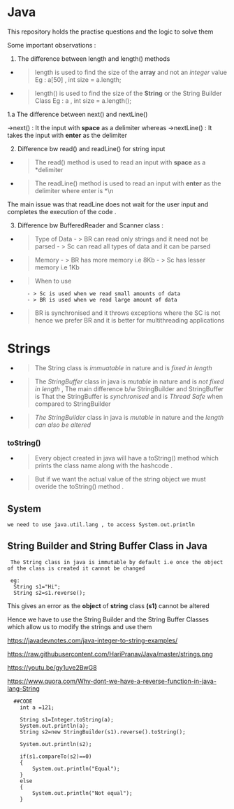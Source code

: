 # Java
This repository holds the practise questions and the logic to solve them

Some important observations :

1. The difference between length and length() methods 

  - > length is used to find the size of the **array**  and not an *integer* value
      Eg : a[50] , int size = a.length;
  
  - > length() is used to find the size of the **String** or the String Builder Class
      Eg : a , int size = a.length();
      
 1.a The difference between next() and nextLine()
    
   ->next()  : It the input with **space** as a delimiter whereas
   ->nextLine() : It  takes the input with **enter** as the delimiter
      
 
2. Difference bw read() and readLine() for  string input 

  - > The read() method is used to read an input with **space** as a *delimiter
  - > The readLine() method is used to read an input with **enter** as the delimiter where enter is *\n
  
  The main issue was that readLine does not wait for the user input and completes the execution of the code .
  
  
3. Difference bw BufferedReader and Scanner class :

 - > Type of Data
                - > BR can read only strings and it need not be parsed
                - > Sc can read all types of data and it can be parsed
 - > Memory 
          - > BR has more memory i.e 8Kb
          - > Sc has lesser memory i.e 1Kb
          
 - > When to use 
 
          - > Sc is used when we read small amounts of data
          - > BR is used when we read large amount of data
          
 - > BR is synchronised and it throws exceptions where the SC is not hence we prefer BR and it is better for multithreading applications 

# Strings

  - > The String class is *immuatable* in nature and is *fixed in length*
  - > The *StringBuffer* class in java is *mutable* in nature and is *not fixed in length* , The main difference b/w StringBuilder and                StringBuffer is That the StringBuffer is *synchronised* and is *Thread Safe* when compared to StringBuilder
  - > *The StringBuilder* class in java is *mutable* in nature and the *length can also be altered*
  
  
  ### toString() 
  
  - > Every object created in java will have a toString() method which prints the class name along with the hashcode .
  - > But if we want the actual value of the string object we must overide the toString() method .
  
  ## System
  
    we need to use java.util.lang , to access System.out.println
    
  ## String Builder and String Buffer Class in Java
  
     The String class in java is immutable by default i.e once the object of the class is created it cannot be changed
     
     eg: 
      String s1="Hi";
      String s2=s1.reverse();
      
   This gives an error as the **object** of **string** class **(s1)** cannot be altered 
   
   Hence we have to use the String Builder and the String Buffer Classes which allow us to modify the strings and use them
   
   https://javadevnotes.com/java-integer-to-string-examples/
   
   https://raw.githubusercontent.com/HariPranav/Java/master/strings.png
   
   https://youtu.be/gy1uve2BwG8
   
   https://www.quora.com/Why-dont-we-have-a-reverse-function-in-java-lang-String
   
      ##CODE
        int a =121;

        String s1=Integer.toString(a);
        System.out.println(a);
        String s2=new StringBuilder(s1).reverse().toString();
        
        System.out.println(s2);

        if(s1.compareTo(s2)==0)
        {
            System.out.println("Equal");
        }
        else
        {
            System.out.println("Not equal");
        }
